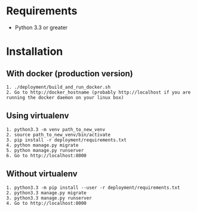 # Requirements
-  Python 3.3 or greater

# Installation

## With docker (production version)
```shell
1. ./deployment/build_and_run_docker.sh
2. Go to http://docker_hostname (probably http://localhost if you are running the docker daemon on your linux box)
```

## Using virtualenv
```shell
1. python3.3 -m venv path_to_new_venv
2. source path_to_new_venv/bin/activate
3. pip install -r deployment/requirements.txt
4. python manage.py migrate
5. python manage.py runserver
6. Go to http://localhost:8000
```

## Without virtualenv
```shell
1. python3.3 -m pip install --user -r deployment/requirements.txt
2. python3.3 manage.py migrate
3. python3.3 manage.py runserver
4. Go to http://localhost:8000
```
